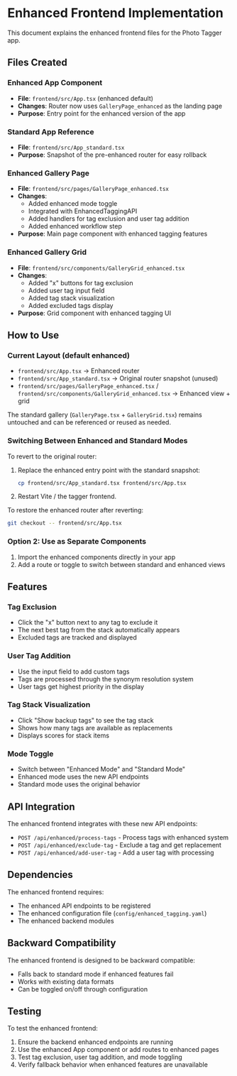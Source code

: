 # Enhanced Frontend Implementation

This document explains the enhanced frontend files for the Photo Tagger app.

## Files Created

### Enhanced App Component
- **File**: `frontend/src/App.tsx` (enhanced default)
- **Changes**: Router now uses `GalleryPage_enhanced` as the landing page
- **Purpose**: Entry point for the enhanced version of the app

### Standard App Reference
- **File**: `frontend/src/App_standard.tsx`
- **Purpose**: Snapshot of the pre-enhanced router for easy rollback

### Enhanced Gallery Page
- **File**: `frontend/src/pages/GalleryPage_enhanced.tsx`
- **Changes**:
  - Added enhanced mode toggle
  - Integrated with EnhancedTaggingAPI
  - Added handlers for tag exclusion and user tag addition
  - Added enhanced workflow step
- **Purpose**: Main page component with enhanced tagging features

### Enhanced Gallery Grid
- **File**: `frontend/src/components/GalleryGrid_enhanced.tsx`
- **Changes**:
  - Added "x" buttons for tag exclusion
  - Added user tag input field
  - Added tag stack visualization
  - Added excluded tags display
- **Purpose**: Grid component with enhanced tagging UI

## How to Use

### Current Layout (default enhanced)
- `frontend/src/App.tsx` → Enhanced router
- `frontend/src/App_standard.tsx` → Original router snapshot (unused)
- `frontend/src/pages/GalleryPage_enhanced.tsx` / `frontend/src/components/GalleryGrid_enhanced.tsx` → Enhanced view + grid

The standard gallery (`GalleryPage.tsx` + `GalleryGrid.tsx`) remains untouched and can be referenced or reused as needed.

### Switching Between Enhanced and Standard Modes
To revert to the original router:
1. Replace the enhanced entry point with the standard snapshot:
   ```bash
   cp frontend/src/App_standard.tsx frontend/src/App.tsx
   ```
2. Restart Vite / the tagger frontend.

To restore the enhanced router after reverting:
   ```bash
   git checkout -- frontend/src/App.tsx
   ```

### Option 2: Use as Separate Components
1. Import the enhanced components directly in your app
2. Add a route or toggle to switch between standard and enhanced views

## Features

### Tag Exclusion
- Click the "x" button next to any tag to exclude it
- The next best tag from the stack automatically appears
- Excluded tags are tracked and displayed

### User Tag Addition
- Use the input field to add custom tags
- Tags are processed through the synonym resolution system
- User tags get highest priority in the display

### Tag Stack Visualization
- Click "Show backup tags" to see the tag stack
- Shows how many tags are available as replacements
- Displays scores for stack items

### Mode Toggle
- Switch between "Enhanced Mode" and "Standard Mode"
- Enhanced mode uses the new API endpoints
- Standard mode uses the original behavior

## API Integration

The enhanced frontend integrates with these new API endpoints:
- `POST /api/enhanced/process-tags` - Process tags with enhanced system
- `POST /api/enhanced/exclude-tag` - Exclude a tag and get replacement
- `POST /api/enhanced/add-user-tag` - Add a user tag with processing

## Dependencies

The enhanced frontend requires:
- The enhanced API endpoints to be registered
- The enhanced configuration file (`config/enhanced_tagging.yaml`)
- The enhanced backend modules

## Backward Compatibility

The enhanced frontend is designed to be backward compatible:
- Falls back to standard mode if enhanced features fail
- Works with existing data formats
- Can be toggled on/off through configuration

## Testing

To test the enhanced frontend:
1. Ensure the backend enhanced endpoints are running
2. Use the enhanced App component or add routes to enhanced pages
3. Test tag exclusion, user tag addition, and mode toggling
4. Verify fallback behavior when enhanced features are unavailable
